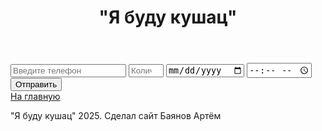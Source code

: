 <!DOCTYPE html>
<html lang="ru">
<head>
    <meta charset="UTF-8">
    <meta name="viewport" content="width=device-width, initial-scale=1.0">
    <title>Document</title>
    <link rel="stylesheet" href="style/style.css">
</head>
<body>
    <header class="AuthRegistr">
        <h1>"Я буду кушац"</h1> 
    </header>
    <main class="forms">
        <form action="registr.php" method="POST">
            <input type="text" placeholder="Введите телефон" required>
            <input type="number" placeholder="Количество гостей" min="1" max="10"> 
            <input type="date" placeholder="Введи дата" required>
            <input type="time" placeholder="Введи время" required>
            <input type="submit" value="Отправить"/> <br>
            <a href="index.html">На главную</a>
        </form>
    </main>
    <footer>
        "Я буду кушац" 2025. Сделал сайт Баянов Артём 
    </footer>
</body>
</html>
